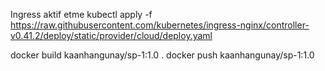 Ingress aktif etme
kubectl apply -f https://raw.githubusercontent.com/kubernetes/ingress-nginx/controller-v0.41.2/deploy/static/provider/cloud/deploy.yaml

docker build kaanhangunay/sp-1:1.0 .
docker push kaanhangunay/sp-1:1.0